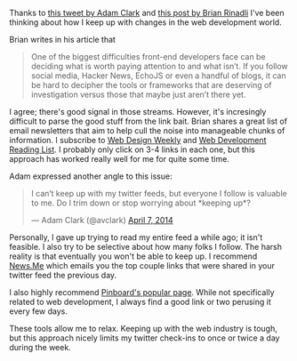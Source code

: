 Thanks to [this tweet by Adam Clark](https://twitter.com/avclark/status/453220061831237632) and [this post by Brian Rinadli](http://flippinawesome.org/2014/03/31/paralyzed-by-choice-in-front-end-development/) I've been thinking about how I keep up with changes in the web development world.

Brian writes in his article that

> One of the biggest difficulties front-end developers face can be deciding what is worth paying attention to and what isn’t. If you follow social media, Hacker News, EchoJS or even a handful of blogs, it can be hard to decipher the tools or frameworks that are deserving of investigation versus those that maybe just aren’t there yet.

I agree; there's good signal in those streams. However, it's incresingly difficult to parse the good stuff from the link bait. Brian shares a great list of email newsletters that aim to help cull the noise into manageable chunks of information. I subscribe to [Web Design Weekly](http://web-design-weekly.com/) and [Web Development Reading List](http://tinyletter.com/wdrl). I probably only click on 3-4 links in each one, but this approach has worked really well for me for quite some time.

Adam expressed another angle to this issue:

<blockquote class="twitter-tweet" data-lang="en"><p lang="en" dir="ltr">I can’t keep up with my twitter feeds, but everyone I follow is valuable to me. Do I trim down or stop worrying about *keeping up*?</p>&mdash; Adam Clark (@avclark) <a href="https://twitter.com/avclark/status/453220061831237632?ref_src=twsrc%5Etfw">April 7, 2014</a></blockquote>

Personally, I gave up trying to read my entire feed a while ago; it isn't feasible. I also try to be selective about how many folks I follow. The harsh reality is that eventually you won't be able to keep up. I recommend [News.Me](http://www.news.me/) which emails you the top couple links that were shared in your twitter feed the previous day.

I also highly recommend [Pinboard's popular page](https://pinboard.in/popular/). While not specifically related to web development, I always find a good link or two perusing it every few days.

These tools allow me to relax. Keeping up with the web industry is tough, but this approach nicely limits my twitter check-ins to once or twice a day during the week.
